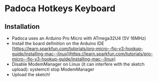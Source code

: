 Padoca Hotkeys Keyboard
=======================

Installation
------------

- Padoca uses an Arduino Pro Micro with ATmega32U4 (5V 16MHz)
- Install the board definition on the Arduino IDE [https://learn.sparkfun.com/tutorials/pro-micro--fio-v3-hookup-guide/installing-mac--linux](https://learn.sparkfun.com/tutorials/pro-micro--fio-v3-hookup-guide/installing-mac--linux)
- Disable ModemManager on Linux (it can interfere with the sketch
  upload):
    systemctl stop ModemManager
- Upload the sketch!
